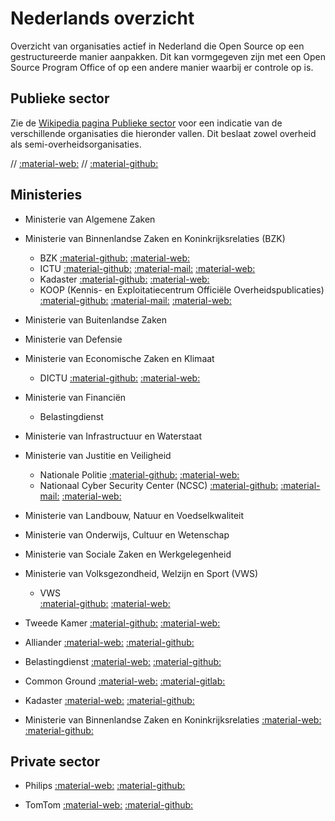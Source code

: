 # Nederlands overzicht

Overzicht van organisaties actief in Nederland die Open Source op een gestructureerde manier aanpakken.
Dit kan vormgegeven zijn met een Open Source Program Office of op een andere manier waarbij er controle op is.

## Publieke sector

Zie de [Wikipedia pagina Publieke sector](https://nl.wikipedia.org/wiki/Publieke_sector) voor een indicatie van de verschillende organisaties die hieronder vallen. Dit beslaat zowel overheid als semi-overheidsorganisaties.

// [:material-web:](https://www.alliander.com/nl/open-source/)
// [:material-github:](https://github.com/MinBZK)

## Ministeries
- Ministerie van Algemene Zaken
- Ministerie van Binnenlandse Zaken en Koninkrijksrelaties (BZK)
    - BZK 
      [:material-github:](https://github.com/MinBZK)
      [:material-web:]()
    - ICTU
      [:material-github:](https://github.com/ICTU)
      [:material-mail:](info@ictu.nl)
      [:material-web:](https://www.ictu.nl)
    - Kadaster
      [:material-github:](https://github.com/Kadaster)
      [:material-web:](https://www.kadaster.nl)
    - KOOP (Kennis- en Exploitatiecentrum Officiële Overheidspublicaties)
      [:material-github:](https://github.com/dataoverheid)
      [:material-mail:](opendata@overheid.nl)
      [:material-web:](https://data.overheid.nl)
- Ministerie van Buitenlandse Zaken
- Ministerie van Defensie
- Ministerie van Economische Zaken en Klimaat
    - DICTU
      [:material-github:](https://github.com/Dictu)
      [:material-web:](http://www.dictu.nl)
- Ministerie van Financiën
    - Belastingdienst
- Ministerie van Infrastructuur en Waterstaat
- Ministerie van Justitie en Veiligheid
    - Nationale Politie
      [:material-github:](https://github.com/politie)
      [:material-web:](https://www.politie.nl)
    - Nationaal Cyber Security Center (NCSC) 
      [:material-github:](https://github.com/NCSC-NL)
      [:material-mail:](info@ncsc.nl)
      [:material-web:](https://www.ncsc.nl/)
- Ministerie van Landbouw, Natuur en Voedselkwaliteit
- Ministerie van Onderwijs, Cultuur en Wetenschap
- Ministerie van Sociale Zaken en Werkgelegenheid
- Ministerie van Volksgezondheid, Welzijn en Sport (VWS)
    - VWS  
      [:material-github:](https://github.com/minvws)
      [:material-web:](https://minvws.nl)
- Tweede Kamer
    [:material-github:](https://github.com/TweedeKamerDerStaten-Generaal)
    [:material-web:](https://tweedekamer.nl)

- Alliander
[:material-web:](https://www.alliander.com/nl/open-source/)
[:material-github:](https://github.com/MinBZK)

- Belastingdienst
[:material-web:](https://www.belastingdienst.nl/)
[:material-github:](https://github.com/belastingdienst)

- Common Ground
[:material-web:](https://commonground.nl/)
[:material-gitlab:](https://gitlab.com/commonground/)

- Kadaster
[:material-web:](https://www.kadaster.nl/)
[:material-github:](https://github.com/Kadaster)

- Ministerie van Binnenlandse Zaken en Koninkrijksrelaties
[:material-web:](https://www.rijksoverheid.nl/ministeries/ministerie-van-binnenlandse-zaken-en-koninkrijksrelaties)
[:material-github:](https://github.com/MinBZK)

## Private sector

- Philips
[:material-web:](https://www.philips.com/)
[:material-github:](https://github.com/philips-software/)

- TomTom
[:material-web:](https://www.tomtom.com/)
[:material-github:](https://github.com/tomtom-international)
